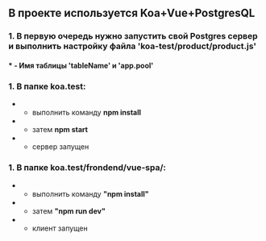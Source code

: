 ## В проекте используется Koa+Vue+PostgresQL

### 1. В первую очередь нужно запустить свой Postgres сервер и выполнить настройку файла 'koa-test/product/**product.js**'
#### * - Имя таблицы 'tableName' и 'app.pool'


### 1.  В папке koa.test:
*  - выполнить команду **npm install**
*  - затем **npm start** 
*  - сервер запущен


###  1. В папке koa.test/frondend/vue-spa/:
*  - выполнить команду **"npm install"**
*  - затем **"npm run dev"**
*  - клиент запущен